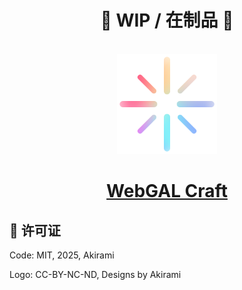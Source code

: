 <h1 align="center">🚧 WIP / 在制品 🚧</h1>

<p align="center">
  <a href="https://github.com/A-kirami/webgal-craft">
    <br />
    <img src="./public/webgal-craft-logo.svg" alt="WebGAL Craft Logo" width="160" />
    <br />
    <h1 align="center">WebGAL Craft</h1>
  </a>
</p>

## 📄 许可证

Code: MIT, 2025, Akirami

Logo: CC-BY-NC-ND, Designs by Akirami
